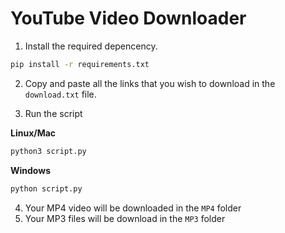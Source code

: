 # YouTube Video Downloader

1. Install the required depencency.  
```sh
pip install -r requirements.txt
```

2. Copy and paste all the links that you wish to download in the `download.txt` file.

3. Run the script  

**Linux/Mac**
 ```sh
python3 script.py
```

**Windows**
```sh
python script.py
```

4. Your MP4 video will be downloaded in the `MP4` folder
5. Your MP3 files will be download in the `MP3` folder
